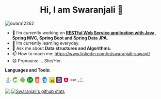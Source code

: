 <h1 align="center"> Hi, I am Swaranjali 👋</h1>
<p align="left"> <img src="https://komarev.com/ghpvc/?username=swara12262&label=Views&color=blue&style=plastic" alt="swara12262" /> </p>


- 🔭 I’m currently working on <a href="https://www.udemy.com/course/restful-web-service-with-spring-boot-jpa-and-mysql/"><b> RESTful Web Service application with Java, Spring MVC, Spring Boot and Spring Data JPA. </b></a>
- 🌱 I’m currently learning everyday.
- 💬 Ask me about <b> Data structures and Algorithms. </b>
- 📫 How to reach me: https://www.linkedin.com/in/swaranjali-sawant/
- 😄 Pronouns: ... She/Her.

**Languages and Tools:**  

<code><img height="20" src="https://raw.githubusercontent.com/github/explore/master/topics/java/java.png"></code>
<code><img height="20" src="https://github.com/github/explore/blob/master/topics/spring-boot/spring-boot.png?raw=true"></code>
<code><img height="20" src="https://raw.githubusercontent.com/github/explore/80688e429a7d4ef2fca1e82350fe8e3517d3494d/topics/android/android.png"></code>
<code><img height="20" src="https://github.com/github/explore/blob/master/topics/csharp/csharp.png?raw=true"></code>
<code><img height="20" src="https://github.com/github/explore/blob/master/topics/html/html.png?raw=true"></code>
<code><img height="20" src="https://github.com/github/explore/blob/master/topics/css/css.png?raw=true"></code>
<code><img height="20" src="https://raw.githubusercontent.com/github/explore/80688e429a7d4ef2fca1e82350fe8e3517d3494d/topics/javascript/javascript.png"></code>
<code><img height="20" src="https://github.com/github/explore/blob/master/topics/bootstrap/bootstrap.png?raw=true"></code>
<code><img height="20" src="https://github.com/github/explore/blob/master/topics/angular/angular.png?raw=true"></code>
<code><img height="20" src="https://github.com/github/explore/blob/master/topics/git/git.png?raw=true"></code> 
<code><img height="20" src="https://github.com/github/explore/blob/master/topics/sql-server/sql-server.png?raw=true"></code> 


<a href="https://github.com/swara12262">
  <img align="center" src="https://github-readme-stats.vercel.app/api/top-langs/?username=swara12262&theme=dark&hide_langs_below=1" />
</a>
<a href="https://github.com/swara12262">
 <img align="center" src="https://github-readme-stats.vercel.app/api?username=swara12262&show_icons=true&theme=dark&line_height=27" alt="Swaranjali's github stats"/>
</a>


<div align="center">

</div>
